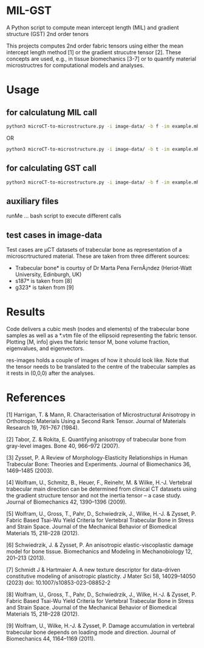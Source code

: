 # MIL-GST
A Python script to compute mean intercept length (MIL) and gradient structure (GST) 2nd order tenors 

This projects computes 2nd order fabric tensors using either the mean intercept length method [1] or the gradient strucutre tensor [2]. These concepts are used, e.g., in tissue biomechanics [3-7] or  to quantify material microstructres for computational models and analyses.  

# Usage

## for calculatung MIL call
```bash
python3 microCT-to-microstructure.py -i image-data/ -b f -im example.mhd -t mil -w outputfolder/
```


OR
```bash
python3 microCT-to-microstructure.py -i image-data/ -b t -im example.mhd -t mil -w outputfolder/
```
## for calculating GST call
```bash
python3 microCT-to-microstructure.py -i image-data/ -b f -im example.mhd -t gst -w outputfolder/
````
## auxiliary files
runMe ... bash script to execute different calls

## test cases in image-data
Test cases are µCT datasets of trabecular bone as representation of a microscrtructured material. These are taken from three different sources:
* Trabecular bone* is courtsy of Dr Marta Pena FernÃ¡ndez (Heriot-Watt University, Edinburgh, UK)
* s187* is taken from [8]
* g323* is taken from [9]

# Results
Code delivers a cubic mesh (nodes and elements) of the trabecular bone samples as well as a *.vtm file of the ellipsoid representing the fabric tensor. Plotting [M, info] gives the fabric tensor M, bone volume fraction, eigenvalues, and eigenvectors. 

res-images holds a couple of images of how it should look like. Note that the tensor needs to be translated to the centre of the trabecular samples as it rests in (0,0,0) after the analyses.

# References
[1] Harrigan, T. & Mann, R. Characterisation of Microstructural Anisotropy in Orthotropic Materials Using a Second Rank Tensor. Journal of Materials Research 19, 761–767 (1984).

[2] Tabor, Z. & Rokita, E. Quantifying anisotropy of trabecular bone from gray-level images. Bone 40, 966–972 (2007).

[3] Zysset, P. A Review of Morphology-Elasticity Relationships in Human Trabecular Bone: Theories and Experiments. Journal of Biomechanics 36, 1469–1485 (2003). 

[4] Wolfram, U., Schmitz, B., Heuer, F., Reinehr, M. & Wilke, H.-J. Vertebral trabecular main direction can be determined from clinical CT datasets using the gradient structure tensor and not the inertia tensor –     a case study. Journal of Biomechanics 42, 1390–1396 (2009).

[5] Wolfram, U., Gross, T., Pahr, D., Schwiedrzik, J., Wilke, H.-J. & Zysset, P. Fabric Based Tsai-Wu Yield Criteria for Vertebral Trabecular Bone in Stress and Strain Space. Journal of the Mechanical Behavior of     Biomedical Materials 15, 218–228 (2012).

[6] Schwiedrzik, J. & Zysset, P. An anisotropic elastic-viscoplastic damage model for bone tissue. Biomechanics and Modeling in Mechanobiology 12, 201–213 (2013).

[7] Schmidt J & Hartmaier A. A new texture descriptor for data-driven constitutive modeling of anisotropic plasticity. J Mater Sci 58, 14029–14050 (2023) doi: 10.1007/s10853-023-08852-2

[8] Wolfram, U., Gross, T., Pahr, D., Schwiedrzik, J., Wilke, H.-J. & Zysset, P. Fabric Based Tsai-Wu Yield Criteria for Vertebral Trabecular Bone in Stress and Strain Space. Journal of the Mechanical Behavior of     Biomedical Materials 15, 218–228 (2012).

[9] Wolfram, U., Wilke, H.-J. & Zysset, P. Damage accumulation in vertebral trabecular bone depends on loading mode and direction. Journal of Biomechanics 44, 1164–1169 (2011).
